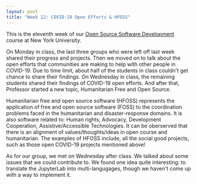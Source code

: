 ```yaml
---
layout: post
title: "Week 12: COVID-19 Open Efforts & HFOSS"
---
```


This is the eleventh week of our [Open Source Software Development](https://github.com/nyu-ossd-s20) course at New York University.

On Monday in class, the last three groups who were left off last week shared their progress and projects. Then we moved on to talk about the open efforts that communities are making to help with other people in COVID-19. Due to time limit, about half of the students in class couldn't get chance to share their findings. On Wednesday in class, the remaining students shared their findings of COVID-19 open efforts. And after that, Professor started a new topic, Humanitarian Free and Open Source.

Humanitarian free and open source software (HFOSS) represents the application of free and open source software (FOSS) to the coordination problems faced in the humanitarian and disaster-response domains. It is also software related to: Human rights, Advocacy, Development Cooperation, Assistive/Accessible Technologies. It can be oberserved that there is an alignment of values/thoughts/ideas in open course and humanitarian. The examples of HFOSS include, all the social good projects, such as those open COVID-19 projects mentioned above! 

As for our group, we met on Wednesday after class. We talked about some issues that we could contribute to. We found one idea quite interesting: to translate the JupyterLab into multi-langugages, though we haven't come up with a way to implement it.  
